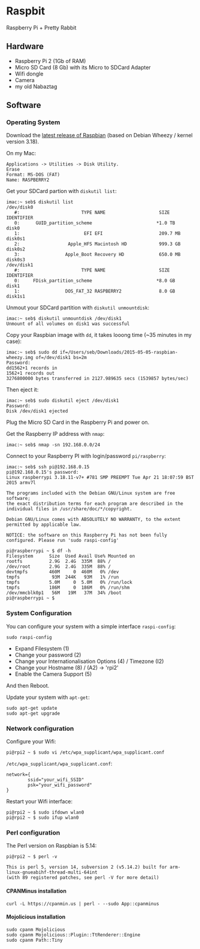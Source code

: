 # Raspbit
Raspberry Pi + Pretty Rabbit

## Hardware

  * Raspberry Pi 2 (1Gb of RAM)
  * Micro SD Card (8 Gb) with its Micro to SDCard Adapter
  * Wifi dongle
  * Camera
  * my old Nabaztag

## Software

### Operating System

Download the [latest release of Raspbian](http://downloads.raspberrypi.org/raspbian_latest) (based on Debian Wheezy / kernel version 3.18).

On my Mac: 
```
Applications -> Utilities -> Disk Utility.
Erase
Format: MS-DOS (FAT)
Name: RASPBERRY2
```

Get your SDCard partion with `diskutil list`:
```shell
imac:~ seb$ diskutil list
/dev/disk0
   #:                       TYPE NAME                    SIZE       IDENTIFIER
   0:      GUID_partition_scheme                        *1.0 TB     disk0
   1:                        EFI EFI                     209.7 MB   disk0s1
   2:                  Apple_HFS Macintosh HD            999.3 GB   disk0s2
   3:                 Apple_Boot Recovery HD             650.0 MB   disk0s3
/dev/disk1
   #:                       TYPE NAME                    SIZE       IDENTIFIER
   0:     FDisk_partition_scheme                        *8.0 GB     disk1
   1:                 DOS_FAT_32 RASPBERRY2              8.0 GB     disk1s1
```

Unmout your SDCard partition with `diskutil unmountdisk`:
```shell
imac:~ seb$ diskutil unmountdisk /dev/disk1
Unmount of all volumes on disk1 was successful
```

Copy your Raspbian image with `dd`, it takes looong time (~35 minutes in my case):
```shell
imac:~ seb$ sudo dd if=/Users/seb/Downloads/2015-05-05-raspbian-wheezy.img of=/dev/disk1 bs=2m
Password:
dd1562+1 records in
1562+1 records out
3276800000 bytes transferred in 2127.989635 secs (1539857 bytes/sec)
```

Then eject it:
```shell
imac:~ seb$ sudo diskutil eject /dev/disk1
Password:
Disk /dev/disk1 ejected
```

Plug the Micro SD Card in the Raspberry Pi and power on.

Get the Raspberry IP address with `nmap`:
```shell
imac:~ seb$ nmap -sn 192.168.0.0/24
```

Connect to your Raspberry PI with login/password `pi/raspberry`:
```shell
imac:~ seb$ ssh pi@192.168.0.15
pi@192.168.0.15's password: 
Linux raspberrypi 3.18.11-v7+ #781 SMP PREEMPT Tue Apr 21 18:07:59 BST 2015 armv7l

The programs included with the Debian GNU/Linux system are free software;
the exact distribution terms for each program are described in the
individual files in /usr/share/doc/*/copyright.

Debian GNU/Linux comes with ABSOLUTELY NO WARRANTY, to the extent
permitted by applicable law.

NOTICE: the software on this Raspberry Pi has not been fully configured. Please run 'sudo raspi-config'

pi@raspberrypi ~ $ df -h
Filesystem      Size  Used Avail Use% Mounted on
rootfs          2.9G  2.4G  335M  88% /
/dev/root       2.9G  2.4G  335M  88% /
devtmpfs        460M     0  460M   0% /dev
tmpfs            93M  244K   93M   1% /run
tmpfs           5.0M     0  5.0M   0% /run/lock
tmpfs           186M     0  186M   0% /run/shm
/dev/mmcblk0p1   56M   19M   37M  34% /boot
pi@raspberrypi ~ $
```

### System Configuration

You can configure your system with a simple interface `raspi-config`:
```
sudo raspi-config
```
  * Expand Filesystem (1)
  * Change your password (2)
  * Change your Internationalisation Options (4) / Timezone (I2)
  * Change your Hostname (8) / (A2) -> 'rpi2'
  * Enable the Camera Support (5)
 
And then Reboot.

Update your system with `apt-get`:
```
sudo apt-get update
sudo apt-get upgrade
```

### Network configuration

Configure your Wifi:
```shell
pi@rpi2 ~ $ sudo vi /etc/wpa_supplicant/wpa_supplicant.conf
```

`/etc/wpa_supplicant/wpa_supplicant.conf`:
```
network={
        ssid="your_wifi_SSID"
        psk="your_wifi_password"
}
```

Restart your Wifi interface:
```shell
pi@rpi2 ~ $ sudo ifdown wlan0
pi@rpi2 ~ $ sudo ifup wlan0
```

### Perl configuration

The Perl version on Raspbian is 5.14:
```
pi@rpi2 ~ $ perl -v

This is perl 5, version 14, subversion 2 (v5.14.2) built for arm-linux-gnueabihf-thread-multi-64int
(with 89 registered patches, see perl -V for more detail)
```

#### CPANMinus installation

```shell
curl -L https://cpanmin.us | perl - --sudo App::cpanminus
```

#### Mojolicious installation

```shell
sudo cpanm Mojolicious
sudo cpanm Mojolicious::Plugin::TtRenderer::Engine
sudo cpanm Path::Tiny
```
